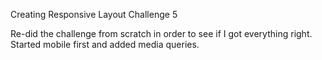 Creating Responsive Layout Challenge 5

Re-did the challenge from scratch in order to see if I got everything right.
Started mobile first and added media queries.
